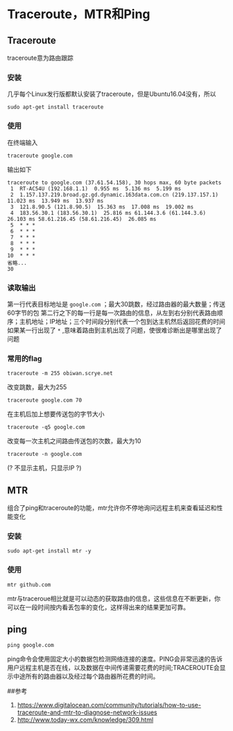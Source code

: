 # Traceroute，MTR和Ping

## Traceroute
traceroute意为路由跟踪

### 安装
几乎每个Linux发行版都默认安装了traceroute，但是Ubuntu16.04没有，所以

```
sudo apt-get install traceroute
```
### 使用
在终端输入

```
traceroute google.com
```
输出如下

```
traceroute to google.com (37.61.54.158), 30 hops max, 60 byte packets
 1  RT-AC54U (192.168.1.1)  0.955 ms  5.136 ms  5.199 ms
 2  1.157.137.219.broad.gz.gd.dynamic.163data.com.cn (219.137.157.1)  11.023 ms  13.949 ms  13.937 ms
 3  121.8.90.5 (121.8.90.5)  15.363 ms  17.008 ms  19.002 ms
 4  183.56.30.1 (183.56.30.1)  25.816 ms 61.144.3.6 (61.144.3.6)  26.103 ms 58.61.216.45 (58.61.216.45)  26.085 ms
 5  * * *
 6  * * *
 7  * * *
 8  * * *
 9  * * *
10  * * *
省略...
30
```
### 读取输出

第一行代表目标地址是 `google.com` ；最大30跳数，经过路由器的最大数量；传送60字节的包
第二行之下的每一行是每一次路由的信息，从左到右分别代表路由顺序；主机地址；IP地址；三个时间段分别代表一个包到达主机然后返回花费的时间
如果某一行出现了 `*` ,意味着路由到主机出现了问题，使很难诊断出是哪里出现了问题

### 常用的flag

```
traceroute -m 255 obiwan.scrye.net
```
改变跳数，最大为255

```
traceroute google.com 70
```
在主机后加上想要传送包的字节大小

```
traceroute -q5 google.com
```

改变每一次主机之间路由传送包的次数，最大为10

```
traceroute -n google.com
```

(? 不显示主机，只显示IP ?)

## MTR
组合了ping和traceroute的功能，mtr允许你不停地询问远程主机来查看延迟和性能变化

### 安装

```
sudo apt-get install mtr -y
```

### 使用

```
mtr github.com
```
mtr与traceroue相比就是可以动态的获取路由的信息，这些信息在不断更新，你可以在一段时间按内看丢包率的变化，这样得出来的结果更加可靠。

## ping

```
ping google.com
```

ping命令会使用固定大小的数据包检测网络连接的速度。PING会非常迅速的告诉用户远程主机是否在线，以及数据在中间传递需要花费的时间;TRACEROUTE会显示中途所有的路由器以及经过每个路由器所花费的时间。

##参考
1. https://www.digitalocean.com/community/tutorials/how-to-use-traceroute-and-mtr-to-diagnose-network-issues
2. http://www.today-wx.com/knowledge/309.html
